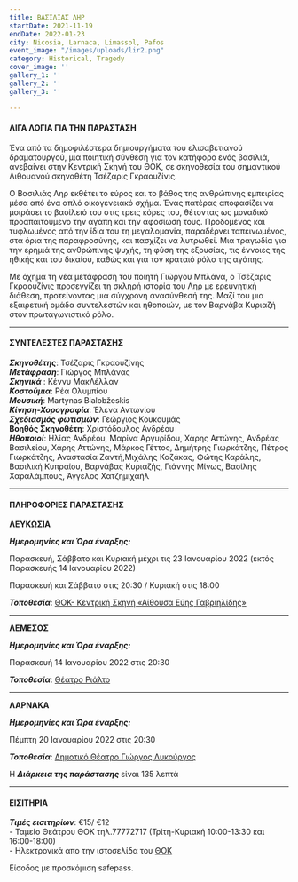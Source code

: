 ```yaml
---
title: ΒΑΣΙΛΙΑΣ ΛΗΡ
startDate: 2021-11-19
endDate: 2022-01-23
city: Nicosia, Larnaca, Limassol, Pafos
event_image: "/images/uploads/lir2.png"
category: Historical, Tragedy
cover_image: ''
gallery_1: ''
gallery_2: ''
gallery_3: ''

---
```

#### ΛΙΓΑ ΛΟΓΙΑ ΓΙΑ ΤΗΝ ΠΑΡΑΣΤΑΣΗ

Ένα από τα δημοφιλέστερα δημιουργήματα του ελισαβετιανού δραματουργού, μια ποιητική σύνθεση για τον κατήφορο ενός βασιλιά, ανεβαίνει στην Κεντρική Σκηνή του ΘΟΚ, σε σκηνοθεσία του σημαντικού Λιθουανού σκηνοθέτη Τσέζαρις Γκραουζίνις.

Ο Βασιλιάς Ληρ εκθέτει το εύρος και το βάθος της ανθρώπινης εμπειρίας μέσα από ένα απλό οικογενειακό σχήμα. Ένας πατέρας αποφασίζει να μοιράσει το βασίλειό του στις τρεις κόρες του, θέτοντας ως μοναδικό προαπαιτούμενο την αγάπη και την αφοσίωσή τους. Προδομένος και τυφλωμένος από την ίδια του τη μεγαλομανία, παραδέρνει ταπεινωμένος, στα όρια της παραφροσύνης, και πασχίζει να λυτρωθεί. Μια τραγωδία για την ερημιά της ανθρώπινης ψυχής, τη φύση της εξουσίας, τις έννοιες της ηθικής και του δικαίου, καθώς και για τον κραταιό ρόλο της αγάπης.

Με όχημα τη νέα μετάφραση του ποιητή Γιώργου Μπλάνα, ο Τσέζαρις Γκραουζίνις προσεγγίζει τη σκληρή ιστορία του Ληρ με ερευνητική διάθεση, προτείνοντας μια σύγχρονη ανασύνθεσή της. Μαζί του μια εξαιρετική ομάδα συντελεστών και ηθοποιών, με τον Βαρνάβα Κυριαζή στον πρωταγωνιστικό ρόλο.

***

#### ΣΥΝΤΕΛΕΣΤΕΣ ΠΑΡΑΣΤΑΣΗΣ

**_Σκηνοθέτης_**: Τσέζαρις Γκραουζίνης  
**_Μετάφραση_**: Γιώργος Μπλάνας  
**_Σκηνικά_** : Κέννυ ΜακΛέλλαν  
**_Κοστούμια_**: Ρέα Ολυμπίου  
**_Μουσική_**: Martynas Bialobžeskis  
**_Κίνηση-Χορογραφία_**: Έλενα Αντωνίου  
**_Σχεδιασμός φωτισμών_**: Γεώργιος Κουκουμάς  
**Βοηθός Σκηνοθέτη**: Χριστόδουλος Ανδρέου  
**_Ηθοποιοί_**: Ηλίας Ανδρέου, Μαρίνα Αργυρίδου, Χάρης Αττώνης, Ανδρέας Βασιλείου, Χάρης Αττώνης, Μάρκος Γέττος, Δημήτρης Γιωρκάτζης, Πέτρος Γιωρκάτζης, Αναστασία Ζαντή,Μιχάλης Καζάκας, Φώτης Καράλης, Βασιλική Κυπραίου, Βαρνάβας Κυριαζής, Γιάννης Μίνως, Βασίλης Χαραλάμπους, Άγγελος Χατζημιχαήλ

***

#### ΠΛΗΡΟΦΟΡΙΕΣ ΠΑΡΑΣΤΑΣΗΣ

**ΛΕΥΚΩΣΙΑ**

**_Ημερομηνίες και Ώρα έναρξης:_**

Παρασκευή, Σάββατο και Κυριακή μέχρι τις 23 Ιανουαρίου 2022 (εκτός Παρασκευής 14 Ιανουαρίου 2022)

Παρασκευή και Σάββατο στις 20:30 / Κυριακή στις 18:00

**_Τοποθεσία_**: [ΘΟΚ- Κεντρική Σκηνή «Αίθουσα Εύης Γαβριηλίδης»](https://www.google.com/maps/search/%CE%B8%CE%BF%CE%BA+%CE%BA%CE%B5%CE%BD%CF%84%CF%81%CE%B9%CE%BA%CE%B7+%CF%83%CE%BA%CE%B7%CE%BD%CE%B7/@35.1643868,33.3433124,14z "https://www.google.com/maps/search/%CE%B8%CE%BF%CE%BA+%CE%BA%CE%B5%CE%BD%CF%84%CF%81%CE%B9%CE%BA%CE%B7+%CF%83%CE%BA%CE%B7%CE%BD%CE%B7/@35.1643868,33.3433124,14z")

***

**ΛΕΜΕΣΟΣ**

**_Ημερομηνίες και Ώρα έναρξης:_**

Παρασκευή 14 Ιανουαρίου 2022 στις 20:30

**_Τοποθεσία_**: [Θέατρο Ριάλτο](https://www.google.com/maps/place/Rialto+Theatre/@34.6797568,33.043364,17z/data=!3m1!4b1!4m5!3m4!1s0x14e7331ab1ec9197:0xdf6e42bed1d077b1!8m2!3d34.6797568!4d33.0455527 "https://www.google.com/maps/place/Rialto+Theatre/@34.6797568,33.043364,17z/data=!3m1!4b1!4m5!3m4!1s0x14e7331ab1ec9197:0xdf6e42bed1d077b1!8m2!3d34.6797568!4d33.0455527")

***

**ΛΑΡΝΑΚΑ**

**_Ημερομηνίες και Ώρα έναρξης:_**

Πέμπτη 20 Ιανουαρίου 2022 στις 20:30

**_Τοποθεσία_**: [Δημοτικό Θέατρο Γιώργος Λυκούργος](https://www.google.com/maps/place/%CE%94%CE%B7%CE%BC%CE%BF%CF%84%CE%B9%CE%BA%CE%BF+%CE%98%CE%B5%CE%B1%CF%84%CF%81%CE%BF+%CE%9B%CE%B1%CF%81%CE%BD%CE%B1%CE%BA%CE%B1%CF%82/@34.9160535,33.6242074,17z/data=!3m1!4b1!4m5!3m4!1s0x14e08357d0583743:0x9596f1dd1e03bce6!8m2!3d34.9160535!4d33.6263961 "https://www.google.com/maps/place/%CE%94%CE%B7%CE%BC%CE%BF%CF%84%CE%B9%CE%BA%CE%BF+%CE%98%CE%B5%CE%B1%CF%84%CF%81%CE%BF+%CE%9B%CE%B1%CF%81%CE%BD%CE%B1%CE%BA%CE%B1%CF%82/@34.9160535,33.6242074,17z/data=!3m1!4b1!4m5!3m4!1s0x14e08357d0583743:0x9596f1dd1e03bce6!8m2!3d34.9160535!4d33.6263961")

Η **_Διάρκεια της παράστασης_** είναι 135 λεπτά

***

#### ΕΙΣΙΤΗΡΙΑ

**_Τιμές εισιτηρίων_**: €15/ €12  
\- Ταμείο Θεάτρου ΘΟΚ τηλ.77772717 (Τρίτη-Κυριακή 10:00-13:30 και 16:00-18:00)  
\- Ηλεκτρονικά απο την ιστοσελίδα του [ΘΟΚ](https://www.thoc.org.cy/event/basilias-lir,4684,229,el,shows "https://www.thoc.org.cy/event/basilias-lir,4684,229,el,shows")

Είσοδος με προσκόμιση safepass.